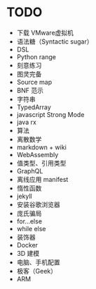 # TODO

* 下载 VMware虚拟机
* 语法糖（Syntactic sugar）
* DSL
* Python range
* 刻意练习
* 图灵完备
* Source map
* BNF 范示
* 字符串
* TypedArray
* javascript Strong Mode
* java rx
* 算法
* 离散数学
* markdown + wiki
* WebAssembly
* 值类型、引用类型
* GraphQL
* 离线应用 manifest
* 惰性函数
* jekyll
* 安装谷歌浏览器
* 庞氏骗局
* for...else
* while else
* 装饰器
* Docker
* 3D 建模
* 电脑、手机配置
* 极客（Geek）
* ARM